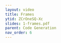```yaml
---
layout: video
title: Frames
ytid: ZCrOneSQ-Xc
slides: 1-frames.pdf
parent: Code Generation 
nav_order: 6
---
```

